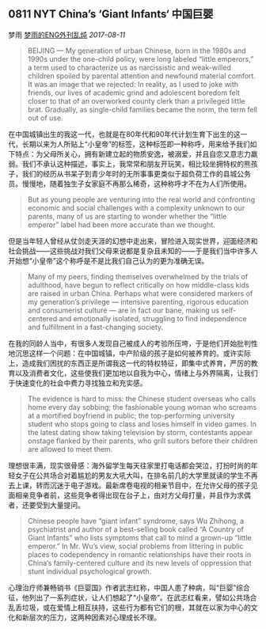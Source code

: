 ## 0811 NYT China’s ‘Giant Infants‘ 中国巨婴

梦雨 [梦雨的ENG外刊乱炖](javascript:void(0);) *2017-08-11*

> BEIJING — My generation of urban Chinese, born in the 1980s and 1990s under the one-child policy, were long labeled “little emperors,” a term used to characterize us as narcissistic and weak-willed children spoiled by parental attention and newfound material comfort. It was an image that we rejected: In reality, as I used to joke with friends, our lives of academic grind and adolescent boredom felt closer to that of an overworked county clerk than a privileged little brat. Gradually, as single-child families became the norm, the term fell out of use.

在中国城镇出生的我这一代，也就是在80年代和90年代计划生育下出生的这一代，长期以来为人所贴上“小皇帝”的标签，这种标签即一种称呼，用来给予我们如下特点：为父母所关心，拥有新建立起的物质安逸，被溺爱，并且自恋又意志力羸弱。我们不承认这种描述，事实上，我常常和朋友开玩笑，相比较坐拥特权的熊孩子，我们的经历从书呆子到青少年时的无所事事更类似于超负荷工作的县城公务员。慢慢地，随着独生子女家庭不再那么稀奇，这种称呼才不在为人们所使用。

> But as young people are venturing into the real world and confronting economic and social challenges with a complexity unknown to our parents, many of us are starting to wonder whether the “little emperor” label had been more accurate than we thought.

但是当年轻人曾经从仗剑走天涯的幻想中走出来，冒险进入现实世界，迎面经济和社会挑战——这些挑战对我们父母来说都是复杂且未知的——于是我们当中许多人开始想“小皇帝”这个称呼是不是比我们自己认为的更为准确无误。

> Many of my peers, finding themselves overwhelmed by the trials of adulthood, have begun to reflect critically on how middle-class kids are raised in urban China. Perhaps what were considered markers of my generation’s privilege — intensive parenting, rigorous education and consumerist culture — are in fact our bane, making us self-centered and emotionally isolated, struggling to find independence and fulfillment in a fast-changing society.

在我的同龄人当中，有很多人发现自己被成人的考验所压垮，于是他们开始批判性地沉思这样一个问题：在中国城镇，中产阶级的孩子是如何被养育的。或许实际上，造成我们困扰的东西正是所谓我这一代的特权特征，即集中式养育，严厉的教育以及消费者文化，这些使我们更加地以自我为中心，情绪上与外界隔离，让我们于快速变化的社会中费力寻找独立和充实感。

> The evidence is hard to miss: the Chinese student overseas who calls home every day sobbing; the fashionable young woman who screams at a mortified boyfriend in public; the top-performing university student who stops going to class and loses himself in video games. In the latest dating show taking television by storm, contestants appear onstage flanked by their parents, who grill suitors before their children are allowed to meet them.

理想很丰满，现实很骨感：海外留学生每天往家里打电话都会哭泣，打扮时尚的年轻女子在公共场合对着尴尬的男友大吼大叫，在排名前几的大学里就读的学生不再去上课，转而沉迷于电子游戏。最新席卷电视的相亲节目中，在允许父母的孩子见面相亲竞争者前，这些竞争者得出现在台子上，由对方父母打量，并且作为求偶者，还要受到大量提问。

> Chinese people have “giant infant” syndrome, says Wu Zhihong, a psychiatrist and author of a best-selling book called “A Country of Giant Infants” who lists symptoms that call to mind a grown-up “little emperor.” In Mr. Wu’s view, social problems from littering in public places to codependency in romantic relationships have their roots in China’s family-centered culture and its new levels of oppression that stunt individual psychological growth.

心理治疗师兼畅销书《巨婴国》作者武志红称，中国人患了种病，叫“巨婴”综合征，他列出了一系列症状，让人们想起了“小皇帝”。在武志红看来，譬如公共场合乱丢垃圾，或在爱情上相互扶持，这些行为都有它们的根，其就在以家为中心的文化和新层次的压力，这两种因素对心理成长不理。







